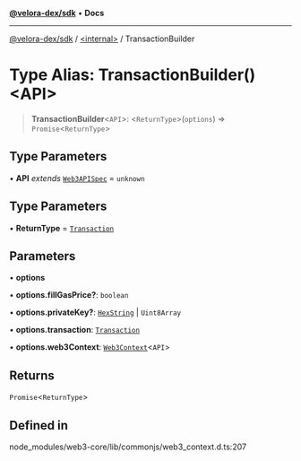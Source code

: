 [**@velora-dex/sdk**](../../README.md) • **Docs**

***

[@velora-dex/sdk](../../globals.md) / [\<internal\>](../README.md) / TransactionBuilder

# Type Alias: TransactionBuilder()\<API\>

> **TransactionBuilder**\<`API`\>: \<`ReturnType`\>(`options`) => `Promise`\<`ReturnType`\>

## Type Parameters

• **API** *extends* [`Web3APISpec`](Web3APISpec.md) = `unknown`

## Type Parameters

• **ReturnType** = [`Transaction`](../namespaces/Users_andriishymkiv_paraswap_paraswap-sdk_node_modules_web3-types_lib_commonjs_index/interfaces/Transaction.md)

## Parameters

• **options**

• **options.fillGasPrice?**: `boolean`

• **options.privateKey?**: [`HexString`](HexString.md) \| `Uint8Array`

• **options.transaction**: [`Transaction`](../namespaces/Users_andriishymkiv_paraswap_paraswap-sdk_node_modules_web3-types_lib_commonjs_index/interfaces/Transaction.md)

• **options.web3Context**: [`Web3Context`](../classes/Web3Context.md)\<`API`\>

## Returns

`Promise`\<`ReturnType`\>

## Defined in

node\_modules/web3-core/lib/commonjs/web3\_context.d.ts:207
